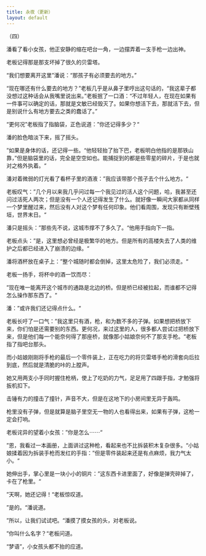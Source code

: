 ```yaml
---
title: 永夜（更新）
layout: default
---
```


（四）

潘看了看小女孩，他正安静的缩在吧台一角，一边摆弄着一支手枪一边出神。

老板记得那是那支坏掉了很久的贝雷塔。

“我们想要离开这里”潘说：“那孩子有必须要去的地方。”

“现在哪还有什么要去的地方？”老板几乎是从鼻子里哼出这句话的，“我这辈子都没想过这种话会从我嘴里说出来。”老板抿了一口酒：“不过年轻人，在现在如果有一件事可以确定的话，那就是文敏已经毁灭了。如果你想活下去，那就活下去，但是别说什么有地方要去之类的蠢话了。”

“更何况”老板指了指脑袋，正色说道：”你还记得多少？“

潘的脸色暗淡下来，摇了摇头。

”如果是身体的话，还记得一些。“他轻轻抬了抬下巴，老板明白他指的是那铁山靠，”但是脑袋里的话，完全是空空如也。能捕捉到的都是些零星的碎片，于是也就对之格外执着。“

潘对着微弱的灯光看了看杯子里的酒液：”我应该带那个孩子去个什么地方。“

老板叹气：”几个月以来我几乎问过每一个我见过的活人这个问题，哈，我甚至还问过活死人两次；但是没有一个人还记得发生了什么。就好像一瞬间大家都从同样一个梦里醒过来，然后没有人对这个梦有任何印象。他们看周围，发现只有断壁残垣，世界末日。“

潘只是摇头：”那些先不说，这城市撑不了多久了。“他用手指向下一指。

老板点头：”是，这里想必曾经是极繁华的地方。但是所有的高楼失去了人类的维护之后都已经进入了崩溃的边缘。“

潘将酒杯放在桌子上：”整个城随时都会倒掉，这里太危险了，我们必须走。“

老板一扬手，将杯中的酒一饮而尽：

”现在唯一能离开这个城市的通路是北边的桥。但是桥已经被拉起，而谁都不记得怎么操作那东西了。“

潘：”或许我们还记得点什么。“

老板长吁了一口气：”我这里只有酒，枪，和为数不多的子弹。如果想把桥放下来，你们怕是还需要别的东西。更何况，来过这里的人，很多都人尝试过把桥放下来，但是他们每一个能奈何得了那座桥，就像那小姑娘奈何不了那支手枪。“老板指了指吧台那头。

而小姑娘刚刚将手枪的最后一个零件装上，正在吃力的将贝雷塔手枪的滑套向后拉到底，然后就是清脆的咔的上膛声。

她又用两支小手同时握住枪柄，使上了吃奶的力气，足足用了四跟手指，才勉强将扳机扣下。

击锤有力的撞击了撞针，声音不大，但是在这地下的小房间里无异于轰鸣。

枪里没有子弹，但是就算是脑子里空无一物的人也看得出来，如果有子弹，这枪一定会打响。

老板诧异的望着小女孩：”你是怎么⋯⋯“

”恩，我看过一本画册，上面讲过这种枪，看起来也不比拆装积木复杂很多。“小姑娘揉着因为拆装手枪而发红的手指：”但是零件装起来还是有点麻烦，我力气太小。“

她伸出手，掌心里是一块小小的铜片：”这东西卡进里面了，好像是弹壳碎掉了，卡在了枪里。“

”天啊，她还记得！“老板惊叹道。

”是的。“潘说道。

”所以，让我们试试吧。“潘摸了摸女孩的头，对老板说。

”你叫什么名字？“老板问道。

“梦语”，小女孩头都不抬的应道。


